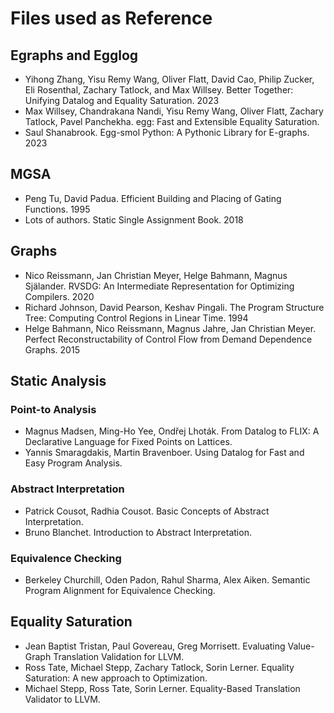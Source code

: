 # Files used as Reference

## Egraphs and Egglog

- Yihong Zhang, Yisu Remy Wang, Oliver Flatt, David Cao, Philip Zucker, Eli Rosenthal, Zachary Tatlock, and Max Willsey. Better Together: Unifying Datalog and Equality Saturation. 2023
- Max Willsey, Chandrakana Nandi, Yisu Remy Wang, Oliver Flatt, Zachary Tatlock, Pavel Panchekha. egg: Fast and Extensible Equality Saturation.
- Saul Shanabrook. Egg-smol Python: A Pythonic Library for E-graphs. 2023

## MGSA

- Peng Tu, David Padua. Efficient Building and Placing of Gating Functions. 1995
- Lots of authors. Static Single Assignment Book. 2018

## Graphs

- Nico Reissmann, Jan Christian Meyer, Helge Bahmann, Magnus Själander. RVSDG: An Intermediate Representation for Optimizing Compilers. 2020
- Richard Johnson, David Pearson, Keshav Pingali. The Program Structure Tree: Computing Control Regions in Linear Time. 1994
- Helge Bahmann, Nico Reissmann, Magnus Jahre, Jan Christian Meyer. Perfect Reconstructability of Control Flow from Demand Dependence Graphs. 2015

## Static Analysis

### Point-to Analysis

- Magnus Madsen, Ming-Ho Yee, Ondřej Lhoták. From Datalog to FLIX: A Declarative Language for Fixed Points on Lattices.
- Yannis Smaragdakis, Martin Bravenboer. Using Datalog for Fast and Easy Program Analysis.

### Abstract Interpretation

- Patrick Cousot, Radhia Cousot. Basic Concepts of Abstract Interpretation.
- Bruno Blanchet. Introduction to Abstract Interpretation.

### Equivalence Checking

- Berkeley Churchill, Oden Padon, Rahul Sharma, Alex Aiken. Semantic Program Alignment for Equivalence Checking.

## Equality Saturation

- Jean Baptist Tristan, Paul Govereau, Greg Morrisett. Evaluating Value-Graph Translation Validation for LLVM.
- Ross Tate, Michael Stepp, Zachary Tatlock, Sorin Lerner. Equality Saturation: A new approach to Optimization.
- Michael Stepp, Ross Tate, Sorin Lerner. Equality-Based Translation Validator to LLVM.
